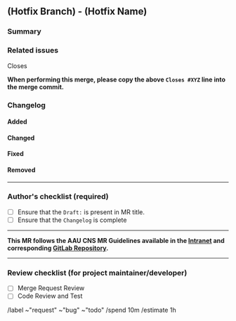 ## (Hotfix Branch) - (Hotfix Name)
<!-- This MR updates the develop branch -->

### Summary
<!-- Briefly describe what this MR is about. -->

### Related issues
<!-- Link related issues below. Insert the issue link or reference after the word "Closes" if merging this should automatically close it. -->
Closes

**When performing this merge, please copy the above `Closes #XYZ` line into the merge commit.**

### Changelog

#### Added
#### Changed
#### Fixed
#### Removed

---

### Author's checklist (required)

- [ ] Ensure that the `Draft:` is present in MR title.
- [ ] Ensure that the `Changelog` is complete

---

**This MR follows the AAU CNS MR Guidelines available in the [Intranet](https://intranet.aau.at/display/aauintsycns/GitLab+Manual) and corresponding [GitLab Repository](https://gitlab.aau.at/aau-cns/standard/gitlab_setup).**

---

### Review checklist (for project maintainer/developer)
<!-- THIS SECTION IS FOR THE PROJECT MAINTAINER ONLY!!!! -->

- [ ] Merge Request Review
- [ ] Code Review and Test

/label ~"request" ~"bug" ~"todo"
/spend 10m
/estimate 1h
